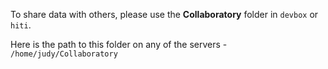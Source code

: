 To share data with others, please use the **Collaboratory** folder in `devbox` or `hiti`. 

Here is the path to this folder on any of the servers - `/home/judy/Collaboratory` 